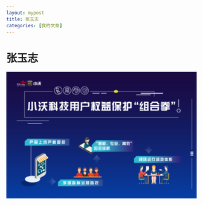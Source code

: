 ```yaml
---
layout: mypost
title: 张玉志
categories: [我的文章]
---
```

# 张玉志

![enter description here](./images/8665048533827508717.png)
